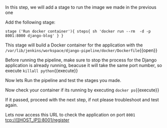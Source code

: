In this step, we will add a stage to run the image we made in the previous one

Add the following stage:

`
		stage ('Run docker container'){
			steps{
				sh 'docker run --rm  -d -p 8001:8000 django-blog'
			}
		}
`

This stage will build a Docker container for the application with the `/var/lib/jenkins/workspace/django-pipeline/docker/Dockerfile`{{open}}

Before running the pipeline, make sure to stop the process for the Django application is already running, beacuse it will take the same port number, so execute `killall python`{{execute}}

Now lets Run the pipeline and test the stages you made.

Now check your container if its running by executing `docker ps`{{execute}}

If it passed, proceed with the next step, if not please troubleshoot and test again.

Lets now access this URL to check the application on port `8001` [tcp://[[HOST_IP]]:8001/register](tcp://[[HOST_IP]]:8001/register)
